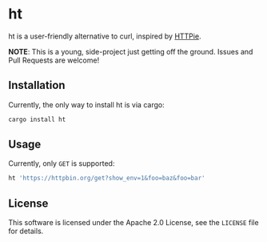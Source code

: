 # ht

ht is a user-friendly alternative to curl, inspired by
[HTTPie](https://github.com/jakubroztocil/httpie).

**NOTE**: This is a young, side-project just getting off the ground. Issues
and Pull Requests are welcome!

## Installation

Currently, the only way to install ht is via cargo:

```bash
cargo install ht
```

## Usage

Currently, only `GET` is supported:

```bash
ht 'https://httpbin.org/get?show_env=1&foo=baz&foo=bar'
```

## License

This software is licensed under the Apache 2.0 License, see the `LICENSE`
file for details.
